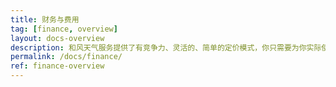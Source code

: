 ```yaml
---
title: 财务与费用
tag: [finance, overview]
layout: docs-overview
description: 和风天气服务提供了有竞争力、灵活的、简单的定价模式，你只需要为你实际使用的部分付款。本文档介绍了我们的定价模式和其他财务相关事项。对于有较大请求量需求的客户，请与我们的商务联系 sales@qweather.com
permalink: /docs/finance/
ref: finance-overview
---
```

